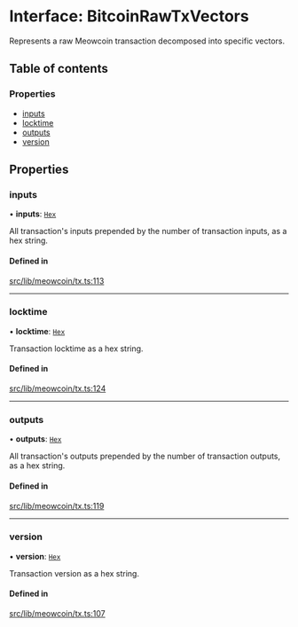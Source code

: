# Interface: BitcoinRawTxVectors

Represents a raw Meowcoin transaction decomposed into specific vectors.

## Table of contents

### Properties

- [inputs](BitcoinRawTxVectors.md#inputs)
- [locktime](BitcoinRawTxVectors.md#locktime)
- [outputs](BitcoinRawTxVectors.md#outputs)
- [version](BitcoinRawTxVectors.md#version)

## Properties

### inputs

• **inputs**: [`Hex`](../classes/Hex.md)

All transaction's inputs prepended by the number of transaction inputs,
as a hex string.

#### Defined in

[src/lib/meowcoin/tx.ts:113](https://github.com/keep-network/tmewc/blob/main/typescript/src/lib/meowcoin/tx.ts#L113)

___

### locktime

• **locktime**: [`Hex`](../classes/Hex.md)

Transaction locktime as a hex string.

#### Defined in

[src/lib/meowcoin/tx.ts:124](https://github.com/keep-network/tmewc/blob/main/typescript/src/lib/meowcoin/tx.ts#L124)

___

### outputs

• **outputs**: [`Hex`](../classes/Hex.md)

All transaction's outputs prepended by the number of transaction outputs,
as a hex string.

#### Defined in

[src/lib/meowcoin/tx.ts:119](https://github.com/keep-network/tmewc/blob/main/typescript/src/lib/meowcoin/tx.ts#L119)

___

### version

• **version**: [`Hex`](../classes/Hex.md)

Transaction version as a hex string.

#### Defined in

[src/lib/meowcoin/tx.ts:107](https://github.com/keep-network/tmewc/blob/main/typescript/src/lib/meowcoin/tx.ts#L107)
